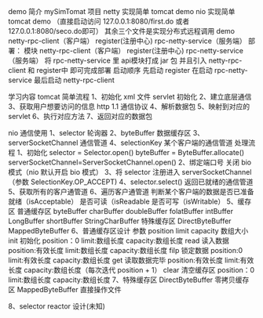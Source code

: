demo 简介
	mySimTomat 项目 
		netty 实现简单 tomcat demo
		nio 实现简单 tomcat demo
		（直接启动访问 127.0.0.1:8080/first.do 或者 127.0.0.1:8080/seco.do即可）
	其余三个文件是实现分布式远程调用 demo
		netty-rpc-client（客户端）    register(注册中心)  rpc-netty-service（服务端）
		部署：
			模块 netty-rpc-client（客户端）    register(注册中心)  rpc-netty-service（服务端）
			将 rpc-netty-service 里 api模块打成 jar 包 并且引入 netty-rpc-client 和 register中 即可完成部署
		启动顺序
			先启动 register
			在启动 rpc-netty-service
			最后启动 netty-rpc-client

学习内容
tomcat 简单流程
1、初始化 xml 文件 servlet 初始化
2、建立底层通信
3、获取用户想要访问的信息 http 1.1 通信协议 
4、解析数据包
5、映射到对应的servlet
6、执行对应方法
7、返回对应的数据包

nio 通信使用
1、selector 轮询器
2、byteBuffer 数据缓存区
3、serverSocketChannel 通信管道
4、selectionKey 某个客户端的通信管道
	处理流程
		1、初始化 selector = Selector.open() byteBuffer = ByteBuffer.allocate() serverSocketChannel=ServerSocketChannel.open()
		2、绑定端口号 关闭 bio 模式（nio 默认开启 bio 模式）
		3、将 selector 注册进入 serverSocketChannel （参数 SelectionKey.OP_ACCEPT)
		4、selector.select() 返回已就绪的通信管道
		5、获取所有的客户通管道
		6、遍历客户通管道 判断某个客户端的数据是否已准备就绪（isAcceptable） 是否可读（isReadable 是否可写（isWritable）
5、缓存区
	普通缓存区
		byteBuffer
		charBuffer
		doubleBuffer
		folatBuffer
		intBuffer
		LongBuffer
		shortBuffer
		StringCharBuffer
	特殊缓存区
		DirectByteBuffer
		MappedByteBuffer
6、普通缓存区设计 
	参数
		position 
		limit
		capacity 数组大小
	init	初始化       position：0 limit:数组长度 capacity:数组长度
	read	读入数据     position:有效长度 limit:数组长度 capacity:数组长度
	filp	锁定数据     position:0 limit:有效长度 capacity:数组长度
	get	    读取数据完毕 position:有效长度 limit:有效长度 capacity:数组长度（每次迭代 position + 1）
	clear	清空缓存区   position：0 limit:数组长度 capacity:数组长度
7、特殊缓存区
	DirectByteBuffer 零拷贝缓存区
	MappedByteBuffer 直接操作文件

8、selector
	reactor 设计(未知)
